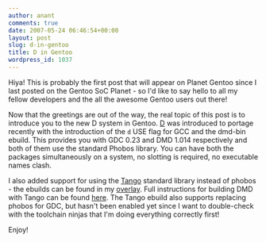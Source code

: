 ```yaml
---
author: anant
comments: true
date: 2007-05-24 06:46:54+00:00
layout: post
slug: d-in-gentoo
title: D in Gentoo
wordpress_id: 1037
---
```


Hiya! This is probably the first post that will appear on Planet Gentoo since I last posted on the Gentoo SoC Planet - so I'd like to say hello to all my fellow developers and the all the awesome Gentoo users out there!

Now that the greetings are out of the way, the real topic of this post is to introduce you to the new D system in Gentoo. [D](http://replay.waybackmachine.org/20070607083037/http://www.digitalmars.com/d/) was introduced to portage recently with the introduction of the `d` USE flag for GCC and the dmd-bin ebuild. This provides you with GDC 0.23 and DMD 1.014 respectively and both of them use the standard Phobos library. You can have both the packages simultaneously on a system, no slotting is required, no executable names clash.

I also added support for using the [Tango](http://replay.waybackmachine.org/20070607083037/http://www.dsource.org/projects/tango) standard library instead of phobos - the ebuilds can be found in my [overlay](http://replay.waybackmachine.org/20070607083037/http://overlays.gentoo.org/dev/anant). Full instructions for building DMD with Tango can be found [here](http://replay.waybackmachine.org/20070607083037/http://www.dsource.org/projects/tango/wiki/GentooLinux). The Tango ebuild also supports replacing phobos for GDC, but hasn't been enabled yet since I want to double-check with the toolchain ninjas that I'm doing everything correctly first!

Enjoy!
